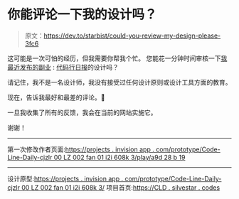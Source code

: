 # 你能评论一下我的设计吗？

> 原文：<https://dev.to/starbist/could-you-review-my-design-please-3fc6>

这可能是一次可怕的经历，但我需要你帮我个忙。
您能花一分钟时间审核一下[我最近发布的](https://projects.invisionapp.com/prototype/Code-Line-Daily-cjzlr00lz002fan01i2i608k3/)[副业](https://dev.to/starbist/announcing-code-line-daily-4ch5) : [代码行日报](https://cld.silvestar.codes)的设计吗？

请记住，我不是一名设计师，我没有接受过任何设计原则或设计工具方面的教育。

现在，告诉我最好和最差的评论。🙈

一旦我收集了所有的反馈，我会在当前的网站实施它。

谢谢！

* * *

第一次修改作者页面:[https://projects . invision app . com/prototype/Code-Line-Daily-cjzlr 00 LZ 002 fan 01 i2i 608k 3/play/a9d 28 b 19](https://projects.invisionapp.com/prototype/Code-Line-Daily-cjzlr00lz002fan01i2i608k3/play/a9d28b19)

* * *

设计原型:[https://projects . invision app . com/prototype/Code-Line-Daily-cjzlr 00 LZ 002 fan 01 i2i 608k 3/](https://projects.invisionapp.com/prototype/Code-Line-Daily-cjzlr00lz002fan01i2i608k3/)
项目首页:[https://CLD . silvestar . codes](https://cld.silvestar.codes)